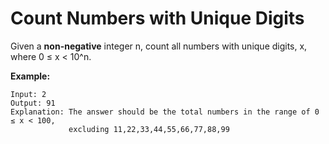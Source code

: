 # Count Numbers with Unique Digits

Given a **non-negative** integer n, count all numbers with unique digits, x, where 0 ≤ x < 10^n.

**Example:**

```pseudo
Input: 2
Output: 91
Explanation: The answer should be the total numbers in the range of 0 ≤ x < 100,
             excluding 11,22,33,44,55,66,77,88,99
```
